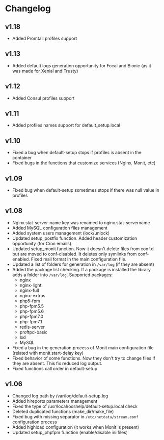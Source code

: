 # Changelog

## v1.18

* Added Promtail profiles support

## v1.13

* Added default logs generation opportunity for Focal and Bionic (as it was made for Xenial and Trusty)

## v1.12

* Added Consul profiles support

## v1.11

* Added profiles names support for default_setup.local

## v1.10

* Fixed a bug when default-setup stops if profiles is absent in the container
* Fixed bugs in the functions that customize services (Nginx, Monit, etc)

## v1.09

* Fixed bug when default-setup sometimes stops if there was null value in profiles

## v1.08

* Nginx.stat-server-name key was renamed to nginx.stat-servername
* Added MySQL configuration files management
* Added system users management (lock/unlock)
* Updated setup_postfix function. Added header customization opportunity (for Cron emails).
* Updated setup_monit function. Now it doesn't delete files from conf.d but are moved to conf-disabled. It deletes only symlinks from conf-enabled. Fixed mail format in the main configuration file.
* Updated a list of folders for generation in `/var/log` (if they are absent)
* Added the package list checking. If a package is installed the library adds a folder into `/var/log`. Supported packages:
  * nginx
  * nginx-light
  * nginx-full
  * nginx-extras
  * php5-fpm
  * php-fpm5.5
  * php-fpm5.6
  * php-fpm7.0
  * php-fpm7.1
  * redis-server
  * proftpd-basic
  * lxd
  * MySQL
* Fixed a bug in the generation process of Monit main configuration file (related with monit.start-delay key)
* Fixed behavior of some functions. Now they don't try to change files if they are absent. This fix reduced log output.
* Fixed functions call order in default-setup

## v1.06

* Changed log path by /var/log/default-setup.log
* Added hlreports parameters management
* Fixed the type of /usr/local/osshelp/default-setup.local check
* Deleted duplicated functions (make_dir/make_file)
* Fixed bug with missing separator in `/etc/netdata/stream.conf` configuration process
* Added highload configuration (it works when Monit is present)
* Updated setup_phpfpm function (enable/disable ini files)
